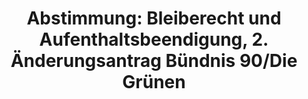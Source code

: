 ---
abstimmung:
  abstimmung: 2
  bundestagssitzung: 115
  datum: 2. Juli 2015
  legislaturperiode: 18
categories:
- Inneres
data:
- title: Abstimmungsergebnis 20150702_2-data.pdf
  url: /res/abstimmungsliste/20150702_2-data.pdf
- title: Abstimmungsergebnis 20150702_2_xls-data.csv
  url: /res/abstimmungsliste/csv/20150702_2_xls-data.csv
documents:
- local: /res/abstimmungsdaten/018-115-02/1804097.pdf
  title: Drucksache 18/04097.pdf
  url: http://dip21.bundestag.de/dip21/btd/18/040/1804097.pdf
- local: /res/abstimmungsdaten/018-115-02/1804199.pdf
  title: Drucksache 18/04199.pdf
  url: http://dip21.bundestag.de/dip21/btd/18/041/1804199.pdf
- local: /res/abstimmungsdaten/018-115-02/1805420.pdf
  title: Drucksache 18/05420.pdf
  url: http://dip21.bundestag.de/dip21/btd/18/054/1805420.pdf
- local: /res/abstimmungsdaten/018-115-02/1805424.pdf
  title: Drucksache 18/05424.pdf
  url: http://dip21.bundestag.de/dip21/btd/18/054/1805424.pdf
ergebnis:
  cdu/csu:
    enthaltung: 0
    gesamt: 311
    ja: 0
    nein: 294
    nichtabgegeben: 17
    ungueltig: 0
  die.linke:
    enthaltung: 0
    gesamt: 64
    ja: 58
    nein: 0
    nichtabgegeben: 6
    ungueltig: 0
  file: 20150702_2_xls-data.csv
  gruenen:
    enthaltung: 0
    gesamt: 63
    ja: 56
    nein: 0
    nichtabgegeben: 7
    ungueltig: 0
  spd:
    enthaltung: 3
    gesamt: 193
    ja: 5
    nein: 176
    nichtabgegeben: 9
    ungueltig: 0
layout: abstimmung
links:
- title: https://www.bundestag.de/parlament/plenum/abstimmung/abstimmung?id=347
  url: https://www.bundestag.de/parlament/plenum/abstimmung/abstimmung?id=347
- title: http://www.abgeordnetenwatch.de/neubestimmung_bleiberecht_und_aufenthaltsbeendigung_fuer_fluechtlinge-1105-757.html
  url: http://www.abgeordnetenwatch.de/neubestimmung_bleiberecht_und_aufenthaltsbeendigung_fuer_fluechtlinge-1105-757.html
preview: 'Deutscher Bundestag


  115. Sitzung des Deutschen Bundestages

  am Donnerstag, 2.Juli 2015


  Endgültiges Ergebnis der Namentlichen Abstimmung Nr. 2


  Änderungsantrag der Abgeordneten Volker Beck (Köln), Luise Amtsberg, Brigitte Pothmer,

  weiterer Abgeordneter und der Fraktion BÜNDNIS 90/DIE GRÜNEN

  zu der zweiten Beratung des Gesetzentwurfs der Bundesregierung

  Entwurf eines Gesetzes zur Neubestimmung des Bleiberechts und der

  Aufenthaltsbeendigung

  - Druckensachen 18/4097, 18/4199, 18/5420 und 18/5424 -


  Abgegebene Stimmen insgesamt:


  592


  Nicht abgegebene Stimmen:

  Ja-Stimmen:


  39

  119


  Nein-Stimmen:


  470


  Enthaltungen:


  3


  Ungültige:


  0


  Berlin, den 02.07.2015


  Beginn: 20:26

  Ende: 20:29

  '
tags:
- Bleiberecht
- Integration
- Asyl
title: 'Abstimmung: Bleiberecht und Aufenthaltsbeendigung, 2. Änderungsantrag Bündnis
  90/Die Grünen'
---